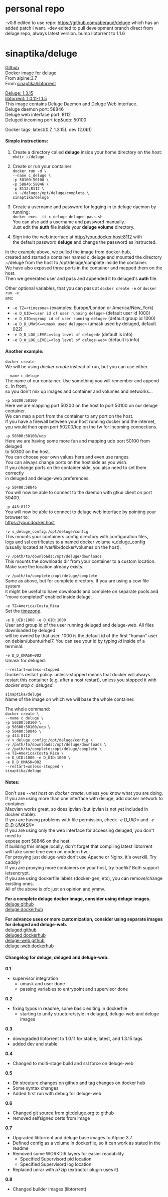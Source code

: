 # personal repo
-v0.8 edited to use repo: https://github.com/aberaud/deluge which has an added patch i want. 
-dev edited to pull development branch direct from deluge repo, always latest version. bump libtorrent to 1.1.6

# sinaptika/deluge
[Github](https://github.com/git-sinaptika/deluged)  
Docker image for deluge  
From alpine:3.7  
From [sinaptika/libtorrent](https://hub.docker.com/r/sinaptika/libtorrent/)  

[Deluge: 1.3.15](http://deluge-torrent.org/)    
[libtorrent: 1.0.11-1.1.5](http://www.libtorrent.org/)    
This image contains Deluge Daemon and Deluge Web interface.  
Deluge daemon port: 58846  
Deluge web interface port: 8112  
Deluged incoming port tcp&udp: 50100  

Docker tags: latest(0.7, 1.3.15), dev (2.0b1)
#### Simple instructions:  

1. Create a directory called **deluge** inside your home directory on the host:  
`mkdir ~/deluge`

2. Create or run your container:  
`docker run -d \`  
`--name c_deluge \`  
`-p 50100:50100 \`  
`-p 58846:58846 \`  
`-p 8112:8112 \`  
`-v ~/deluge:/opt/deluge/complete \`  
`sinaptika/deluge`

3. Create a username and password for logging in to deluge daemon by running:   
`docker exec -it c_deluge deluged-pass.sh`   
You can also add a username and password manually.   
Just edit the **auth** file inside your **deluge volume** directory.

4. Sign into the web interface at http://your.docker.host:8112 with  
the default password **deluge** and change the password as instructed.

In the example above, we pulled the image from docker-hub,  
created and started a container named c_deluge and mounted the directory  
~/deluge from the host to /opt/deluge/complete inside the container.  
We have also exposed three ports in the container and mapped them on the host.  
Then we generated user and pass and appended it to deluged's **auth** file.

Other optional variables, that you can pass at `docker create -e` or `docker run -e`  
are:  
- `-e TZ=<timezone>` (examples: Europe/London or America/New_York)
- `-e D_UID=<user id of user running deluge>` (default user id 1000)
- `-e D_GID=<group id of user running deluge>` (default group id 1000)
- `-e D_D_UMASK=<umask used deluged>` (umask used by deluged, default 022)
- `-e D_D_LOG_LEVEL=<log level of deluged>` (default is info)
- `-e D_W_LOG_LEVEL=<log level of deluge-web>` (default is info)

#### Another example:
`docker create`  
We will be using *docker create* instead of run, but you can use either.

`--name c_deluge`  
The name of our container. Use something you will remember and append c_ in front,  
so you don't mix up images and container and volumes and networks...  

`-p 50200:50100`  
Here we are mapping port 50200 on the host to port 50100 on our deluge container.  
We can map a port from the container to any port on the host.  
If you have a firewall between your host running docker and the internet,  
you would then open port 50200/tcp on the fw for incoming connections.  

`-p 50300:50100/udp`  
Here we are having some more fun and mapping udp port 50100 from deluged  
to 50300 on the host.  
You can choose your own values here and even use ranges.  
You can always change ports on the host side as you wish.  
If you change ports on the container side, you also need to set them correctly  
in deluged and deluge-web preferences.    

`-p 50400:58846`  
You will now be able to connect to the daemon with gtkui client on port 50400.  

`-p 443:8112`  
You will now be able to connect to deluge web interface by pointing your browser to:  
https://your.docker.host

`-v v_deluge_config:/opt/deluge/config`  
This mounts your containers config directory with configuration files,  
logs and ssl certificates to a named docker volume v_deluge_config  
(usually located at /var/lib/docker/volumes on the host).  

`-v /path/to/downloads:/opt/deluge/downloads`  
This mounts the downloads dir from your container to a custom location.  
Make sure the location already exists.

`-v /path/to/complete:/opt/deluge/complete`  
Same as above, but for complete directory. If you are using a cow file system  
it might be useful to have downloads and complete on separate pools and  
"move completed" enabled inside deluge.

`-e TZ=America/Costa_Rica`  
Set the [timezone](https://en.wikipedia.org/wiki/Tz_database).

`-e D_UID:1000 -e D_GID:1000`  
User and group id of the user running deluged and deluge-web. All files downloaded by deluged  
will be owned by that user. 1000 is the default id of the first "human" user   
on debian/ubuntu/rhel7. You can see your id by typing *id* inside of a terminal.

`-e D_D_UMASK=002`  
Umask for deluged.  

`--restart=unless-stopped`  
Docker's restart policy. unless-stopped means that docker will always  
restart this container (e.g. after a host restart), unless you stopped it with  
*docker stop c_deluged*.

`sinaptika/deluge`  
Name of the image on which we will base the whole container.

The whole command:  
`docker create \`  
`--name c_deluge \`  
`-p 50200:50100 \`  
`-p 50300:50100/udp \`  
`-p 50400:58846 \`  
`-p 443:8112`  
`-v v_deluge_config:/opt/deluge/config \`  
`-v /path/to/downloads:/opt/deluge/downloads \`  
`-v /path/to/complete:/opt/deluge/complete \`  
`-e TZ=America/Costa_Rica \`  
`-e D_UID:1000 -e D_GID:1000 \`  
`-e D_D_UMASK=002`  
`--restart=unless-stopped \`  
`sinaptika/deluge`

#### Notes:
Don't use *--net host* on *docker create*, unless you know what you are doing.  
If you are using more than one interface with deluge, add docker network to container.  
Macvlan works great, so does ipvlan (but ipvlan is not yet included in docker stable).  
If you are having problems with file permission, check *-e D_UID=* and *-e D_D_UMASK=*  
If you are using only the web interface for accessing deluged, you don't need to  
expose port 58846 on the host.  
If building this image locally, don't forget that compiling latest libtorrent  
will take some time even on modern hw.  
For proxying just deluge-web don't use Apache or Nginx, it's overkill. Try caddy?  
If you are proxying more containers on your host, try traefik? Both support letsencrypt.  
If you are using dockerfile labels (docker-gen, etc), you can remove/change existing ones.  
All of the above is ofc just an opinion and ymmv.

**For a complete deluge docker image, consider using deluge images.**  
[deluge github](https://github.com/git-sinaptika/deluge)  
[deluge dockerhub](https://hub.docker.com/r/sinaptika/deluge/)  

**For advance uses or more customization, consider using separate images for deluged and deluge-web.**  
[deluged github](https://github.com/git-sinaptika/deluged)  
[deluged dockerhub](https://hub.docker.com/r/sinaptika/deluged/)  
[deluge-web github](https://github.com/git-sinaptika/deluge-web)  
[deluge-web dockerhub](https://hub.docker.com/r/sinaptika/deluge-web/)  

#### Changelog for deluge, deluged and deluge-web:  
**0.1**  
- supervisor integration  
  - umask and user done
  - passing variables to entrypoint and supervisor done  

**0.2**  
- fixing typos in readme, some basic editing in dockerfile
  - starting to unify structure/style in deluged, deluge-web and deluge images  

**0.3**
- downgraded libtorrent to 1.0.11 for stable, latest, and 1.3.15 tags
- added dev and stable

**0.4**
- Changed to multi-stage build and ssl force on deluge-web

**0.5**
- Dir strcuture changes on github and tag changes on docker hub
- Some syntax changes
- Added first run with debug for deluge-web

**0.6**
- Changed git source from git:deluge.org to github 
- removed selfsigned certs from image

**0.7**
- Upgraded libtorrent and deluge base images to Alpine 3.7
- Defined config as a volume in dockerfile, so it can work as stated in the readme
- Removed some WORKDIR layers for easier readability
  - Specified Supervisord pid location
  - Specified Supervisord log location
- Replaced unrar with p7zip (extractor plugin uses it)

**0.8**
- Changed builder images (libtorrent)
